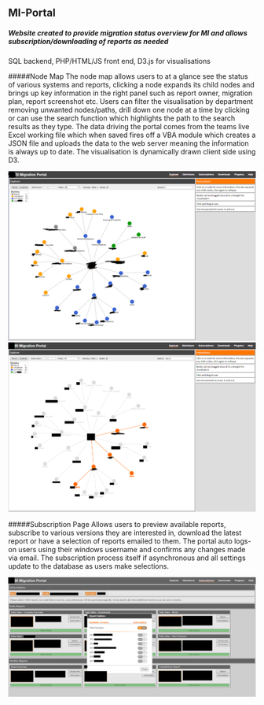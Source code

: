 ## MI-Portal
##### Website created to provide migration status overview for MI and allows subscription/downloading of reports as needed

SQL backend, PHP/HTML/JS front end, D3.js for visualisations

#####Node Map
The node map allows users to at a glance see the status of various systems and reports, clicking a node expands its child nodes and brings up key information in the right panel such as report owner, migration plan, report screenshot etc. Users can filter the visualisation by department removing unwanted nodes/paths, drill down one node at a time by clicking or can use the search function which highlights the path to the search results as they type. The data driving the portal comes from the teams live Excel working file which when saved fires off a VBA module which creates a JSON file and uploads the data to the web server meaning the information is always up to date. The visualisation is dynamically drawn client side using D3.

![node map 1](https://github.com/JonesM87/MI-Portal/blob/master/node1.png)
![node map 2](https://github.com/JonesM87/MI-Portal/blob/master/node2.png)

#####Subscription Page
Allows users to preview available reports, subscribe to various versions they are interested in, download the latest report or have a selection of reports emailed to them. The portal auto logs-on users using their windows username and confirms any changes made via email. The subscription process itself if asynchronous and all settings update to the database as users make selections.

![subs 1](https://github.com/JonesM87/MI-Portal/blob/master/subs1.png)
